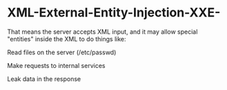 # XML-External-Entity-Injection-XXE-

That means the server accepts XML input, and it may allow special "entities" inside the XML to do things like:

Read files on the server (/etc/passwd)

Make requests to internal services

Leak data in the response


